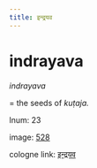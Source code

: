 ```yaml
---
title: इन्द्रयव
---
```


# indrayava

<i>indrayava</i>  <div n="P" />= the seeds of <i>kuṭaja.</i>

lnum: 23

image: [528](https://www.sanskrit-lexicon.uni-koeln.de/scans/csl-apidev/servepdf.php?dict=snp&page=528)

cologne link: [इन्द्रयव](https://sanskrit-lexicon.uni-koeln.de/scans/csl-apidev/getword.php?dict=snp&key=इन्द्रयव)

